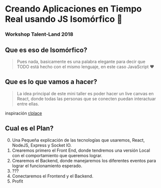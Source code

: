 # Creando Aplicaciones en Tiempo Real usando JS Isomórfico :eyes:
### Workshop Talent-Land 2018

## Que es eso de Isomórfico? 
> Pues nada, basicamente es una palabra elegante para decir que TODO está hecho con el mismo lenguaje, en este caso JavaScript :heart:

## Que es lo que vamos a hacer?
> La idea principal de este mini taller es poder hacer un live canvas en React, donde todas las personas que se conecten puedan interactuar entre ellas.

inspiración [r/place](https://www.youtube.com/watch?v=XnRCZK3KjUY)

## Cual es el Plan?
0. Una Pequeña explicación de las tecnologías que usaremos, React, NodeJS, Express y Socket IO.
1. Crearemos primero el Front End, donde tendremos una versión Local con el comportamiento que queremos lograr.
2. Crearemos el Backend, donde manejaremos los diferentes eventos para lograr el funcionamiento esperado.
3. ???
4. Conectaremos el Frontend y el Backend.
5. Profit
